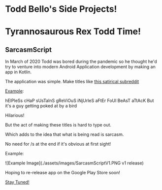 # Todd Bello's Side Projects!

# Tyrannosaurous Rex Todd Time!

## SarcasmScript

In March of 2020 Todd was bored during the pandemic so he thought he'd try to venture into modern Android Application development by making an app in Kotlin. 

The application was simple. Make titles like [this satirical subreddit](https://www.reddit.com/r/PeopleFuckingDying/) 

[Example](https://www.reddit.com/r/PeopleFuckingDying/comments/1kbd0ox/helpless_chap_sustains_grevious_injuries_after/):

hElPleSs cHaP sUsTaInS gReViOuS iNjUrIeS aFtEr FoUl BeAsT aTtAcK
   But it's a guy getting poked at by a bird

Hilarious!

But the act of making these titles is hard to type out.

Which adds to the idea that what is being read is sarcasm.

No need for /s at the end if it's obvious at first sight!

Example:

![Example Image](./assets/images/SarcasmScriptV1.PNG v1 release)

Hoping to re-release app on the Google Play Store soon! 

[Stay Tuned!](https://www.linkedin.com/in/todd-bello-68471321/)

